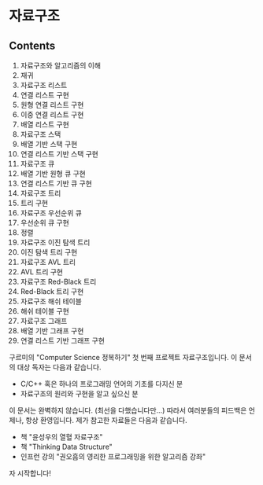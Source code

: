 자료구조
=============

Contents
-----------

01. 자료구조와 알고리즘의 이해
02. 재귀
03. 자료구조 리스트
04. 연결 리스트 구현
05. 원형 연결 리스트 구현
06. 이중 연결 리스트 구현
07. 배열 리스트 구현
08. 자료구조 스택
09. 배열 기반 스택 구현
10. 연결 리스트 기반 스택 구현
11. 자료구조 큐
12. 배열 기반 원형 큐 구현
13. 연결 리스트 기반 큐 구현
14. 자료구조 트리
15. 트리 구현
16. 자료구조 우선순위 큐
17. 우선순위 큐 구현
18. 정렬
19. 자료구조 이진 탐색 트리
20. 이진 탐색 트리 구현
21. 자료구조 AVL 트리
22. AVL 트리 구현
23. 자료구조 Red-Black 트리
24. Red-Black 트리 구현
25. 자료구조 해쉬 테이블
26. 해쉬 테이블 구현
27. 자료구조 그래프
28. 배열 기반 그래프 구현
29. 연결 리스트 기반 그래프 구현


구르미의 "Computer Science 정복하기" 첫 번째 프로젝트 자료구조입니다. 이 문서의 대상 독자는 다음과 같습니다.

* C/C++ 혹은 하나의 프로그래밍 언어의 기초를 다지신 분
* 자료구조의 원리와 구현을 알고 싶으신 분

이 문서는 완벽하지 않습니다. (최선을 다했습니다만...) 따라서 여러분들의 피드백은 언제나, 항상 환영입니다. 제가 참고한 자료들은 다음과 같습니다.

* 책 "윤성우의 열혈 자료구조"
* 책 "Thinking Data Structure"
* 인프런 강의 "권오흠의 영리한 프로그래밍을 위한 알고리즘 강좌"

자 시작합니다!